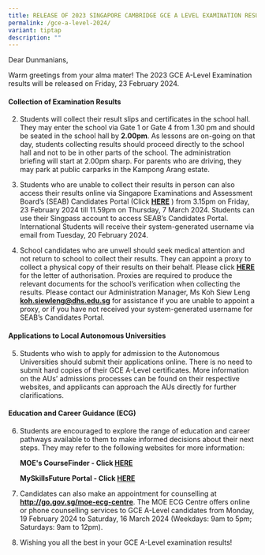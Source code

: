 ```yaml
---
title: RELEASE OF 2023 SINGAPORE CAMBRIDGE GCE A LEVEL EXAMINATION RESULTS
permalink: /gce-a-level-2024/
variant: tiptap
description: ""
---
```

<p>Dear Dunmanians,</p>
<p>Warm greetings from your alma mater! The 2023 GCE A-Level Examination
results will be released on Friday, 23 February 2024.</p>
<h4><strong>Collection of Examination Results</strong></h4>
<ol start="2" data-tight="true" class="tight">
<li>
<p>Students will collect their result slips and certificates in the school
hall. They may enter the school via Gate 1 or Gate 4 from 1.30 pm and should
be seated in the school hall by <strong>2.00pm</strong>. As lessons are
on-going on that day, students collecting results should proceed directly
to the school hall and not to be in other parts of the school. The administration
briefing will start at 2.00pm sharp. For parents who are driving, they
may park at public carparks in the Kampong Arang estate.</p>
<p></p>
</li>
<li>
<p>Students who are unable to collect their results in person can also access
their results online via Singapore Examinations and Assessment Board’s
(SEAB) Candidates Portal (Click <strong><a href="https://www.seab.gov.sg" rel="noopener noreferrer nofollow" target="_blank">HERE</a></strong> )
from 3.15pm on Friday, 23 February 2024 till 11.59pm on Thursday, 7 March
2024. Students can use their Singpass account to access SEAB’s Candidates
Portal. International Students will receive their system-generated username
via email from Tuesday, 20 February 2024.</p>
<p></p>
</li>
<li>
<p>School candidates who are unwell should seek medical attention and not
return to school to collect their results. They can appoint a proxy to
collect a physical copy of their results on their behalf. Please click <strong><a href="/files/Letter_of_authorisation_for_collection_of_documents_for_A_level_exam.pdf" rel="noopener noreferrer nofollow" target="_blank">HERE</a></strong> for
the letter of authorisation. Proxies are required to produce the relevant
documents for the school’s verification when collecting the results. Please
contact our Administration Manager, Ms Koh Siew Leng <strong><a href="mailto:koh.siewleng@dhs.edu.sg" rel="noopener noreferrer nofollow" target="_blank">koh.siewleng@dhs.edu.sg</a></strong> for
assistance if you are unable to appoint a proxy, or if you have not received
your system-generated username for SEAB’s Candidates Portal.</p>
<p></p>
</li>
</ol>
<h4><strong>Applications to Local Autonomous Universities</strong></h4>
<ol start="5" data-tight="true" class="tight">
<li>
<p>Students who wish to apply for admission to the Autonomous Universities
should submit their applications online. There is no need to submit hard
copies of their GCE A-Level certificates. More information on the AUs’
admissions processes can be found on their respective websites, and applicants
can approach the AUs directly for further clarifications.</p>
</li>
</ol>
<h4><strong>Education and Career Guidance (ECG)</strong></h4>
<ol start="6" data-tight="true" class="tight">
<li>
<p>Students are encouraged to explore the range of education and career pathways
available to them to make informed decisions about their next steps. They
may refer to the following websites for more information:</p>
<p></p>
<p><strong>MOE's CourseFinder - Click <a href="https://www.moe.gov.sg/coursefinder" rel="noopener noreferrer nofollow" target="_blank">HERE</a></strong>
</p>
<p><strong>MySkillsFuture Portal - Click <a href="https://go.gov.sg/mysfpreu" rel="noopener noreferrer nofollow" target="_blank">HERE</a></strong>
</p>
<p></p>
</li>
<li>
<p>Candidates can also make an appointment for counselling at <strong><a href="http://go.gov.sg/moe-ecg-centre" rel="noopener noreferrer nofollow" target="_blank">http://go.gov.sg/moe-ecg-centre</a></strong>.
The MOE ECG Centre offers online or phone counselling services to GCE A-Level
candidates from Monday, 19 February 2024 to Saturday, 16 March 2024 (Weekdays:
9am to 5pm; Saturdays: 9am to 12pm).</p>
<p></p>
</li>
<li>
<p>Wishing you all the best in your GCE A-Level examination results!</p>
</li>
</ol>
<p></p>